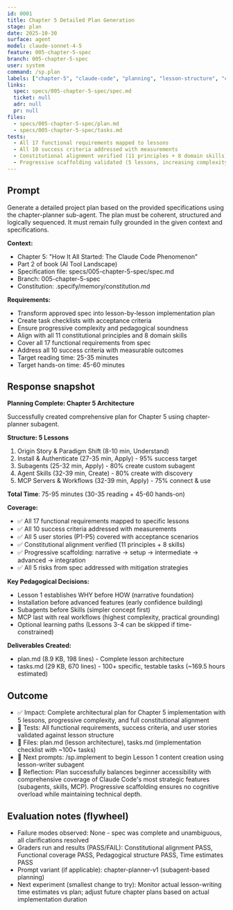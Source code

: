 ```yaml
---
id: 0001
title: Chapter 5 Detailed Plan Generation
stage: plan
date: 2025-10-30
surface: agent
model: claude-sonnet-4-5
feature: 005-chapter-5-spec
branch: 005-chapter-5-spec
user: system
command: /sp.plan
labels: ["chapter-5", "claude-code", "planning", "lesson-structure", "chapter-planner"]
links:
  spec: specs/005-chapter-5-spec/spec.md
  ticket: null
  adr: null
  pr: null
files:
  - specs/005-chapter-5-spec/plan.md
  - specs/005-chapter-5-spec/tasks.md
tests:
  - All 17 functional requirements mapped to lessons
  - All 10 success criteria addressed with measurements
  - Constitutional alignment verified (11 principles + 8 domain skills)
  - Progressive scaffolding validated (5 lessons, increasing complexity)
---
```


## Prompt

Generate a detailed project plan based on the provided specifications using the chapter-planner sub-agent. The plan must be coherent, structured and logically sequenced. It must remain fully grounded in the given context and specifications.

**Context:**
- Chapter 5: "How It All Started: The Claude Code Phenomenon"
- Part 2 of book (AI Tool Landscape)
- Specification file: specs/005-chapter-5-spec/spec.md
- Branch: 005-chapter-5-spec
- Constitution: .specify/memory/constitution.md

**Requirements:**
- Transform approved spec into lesson-by-lesson implementation plan
- Create task checklists with acceptance criteria
- Ensure progressive complexity and pedagogical soundness
- Align with all 11 constitutional principles and 8 domain skills
- Cover all 17 functional requirements from spec
- Address all 10 success criteria with measurable outcomes
- Target reading time: 25-35 minutes
- Target hands-on time: 45-60 minutes

## Response snapshot

**Planning Complete: Chapter 5 Architecture**

Successfully created comprehensive plan for Chapter 5 using chapter-planner subagent.

**Structure: 5 Lessons**
1. Origin Story & Paradigm Shift (8-10 min, Understand)
2. Install & Authenticate (27-35 min, Apply) - 95% success target
3. Subagents (25-32 min, Apply) - 80% create custom subagent
4. Agent Skills (32-39 min, Create) - 80% create with discovery
5. MCP Servers & Workflows (32-39 min, Apply) - 75% connect & use

**Total Time**: 75-95 minutes (30-35 reading + 45-60 hands-on)

**Coverage:**
- ✅ All 17 functional requirements mapped to specific lessons
- ✅ All 10 success criteria addressed with measurements
- ✅ All 5 user stories (P1-P5) covered with acceptance scenarios
- ✅ Constitutional alignment verified (11 principles + 8 skills)
- ✅ Progressive scaffolding: narrative → setup → intermediate → advanced → integration
- ✅ All 5 risks from spec addressed with mitigation strategies

**Key Pedagogical Decisions:**
- Lesson 1 establishes WHY before HOW (narrative foundation)
- Installation before advanced features (early confidence building)
- Subagents before Skills (simpler concept first)
- MCP last with real workflows (highest complexity, practical grounding)
- Optional learning paths (Lessons 3-4 can be skipped if time-constrained)

**Deliverables Created:**
- plan.md (8.9 KB, 198 lines) - Complete lesson architecture
- tasks.md (29 KB, 670 lines) - 100+ specific, testable tasks (~169.5 hours estimated)

## Outcome

- ✅ Impact: Complete architectural plan for Chapter 5 implementation with 5 lessons, progressive complexity, and full constitutional alignment
- 🧪 Tests: All functional requirements, success criteria, and user stories validated against lesson structure
- 📁 Files: plan.md (lesson architecture), tasks.md (implementation checklist with ~100+ tasks)
- 🔁 Next prompts: /sp.implement to begin Lesson 1 content creation using lesson-writer subagent
- 🧠 Reflection: Plan successfully balances beginner accessibility with comprehensive coverage of Claude Code's most strategic features (subagents, skills, MCP). Progressive scaffolding ensures no cognitive overload while maintaining technical depth.

## Evaluation notes (flywheel)

- Failure modes observed: None - spec was complete and unambiguous, all clarifications resolved
- Graders run and results (PASS/FAIL): Constitutional alignment PASS, Functional coverage PASS, Pedagogical structure PASS, Time estimates PASS
- Prompt variant (if applicable): chapter-planner-v1 (subagent-based planning)
- Next experiment (smallest change to try): Monitor actual lesson-writing time estimates vs plan; adjust future chapter plans based on actual implementation duration

